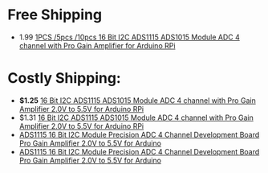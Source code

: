 # Free Shipping
- 1.99 [1PCS /5pcs /10pcs 16 Bit I2C ADS1115 ADS1015 Module ADC 4 channel with Pro Gain Amplifier for Arduino RPi](https://www.aliexpress.us/item/3256807072786383.html)

# Costly Shipping:
- **$1.25** [16 Bit I2C ADS1115 ADS1015 Module ADC 4 channel with Pro Gain Amplifier 2.0V to 5.5V for Arduino RPi](https://www.aliexpress.us/item/2255800981608540.html)
- $1.31 [16 Bit I2C ADS1115 ADS1015 Module ADC 4 channel with Pro Gain Amplifier 2.0V to 5.5V for Arduino RPi](https://www.aliexpress.us/item/3256808907213270.html)
- [ADS1115 16 Bit I2C Module Precision ADC 4 Channel Development Board Pro Gain Amplifier 2.0V to 5.5V for Arduino](https://www.aliexpress.us/item/3256807543180027.html)
- [ADS1115 16 Bit I2C Module Precision ADC 4 Channel Development Board Pro Gain Amplifier 2.0V to 5.5V for Arduino](https://www.aliexpress.us/item/3256806796225321.html)
